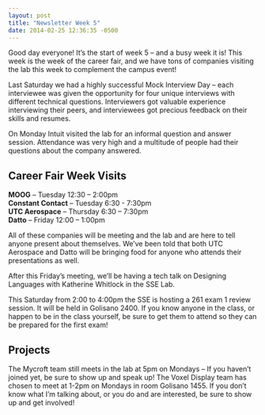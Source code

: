 ```yaml
---
layout: post
title: "Newsletter Week 5"
date: 2014-02-25 12:36:35 -0500
---
```


Good day everyone! It’s the start of week 5 – and a busy week it is! This week is the week of the career fair, and we have tons of companies visiting the lab this week to complement the campus event!

Last Saturday we had a highly successful Mock Interview Day – each interviewee was given the opportunity for four unique interviews with different technical questions. Interviewers got valuable experience interviewing their peers, and interviewees got precious feedback on their skills and resumes.

On Monday Intuit visited the lab for an informal question and answer session. Attendance was very high and a multitude of people had their questions about the company answered.

## Career Fair Week Visits
**MOOG** – Tuesday 12:30 – 2:00pm<br>
**Constant Contact** – Tuesday 6:30 - 7:30pm<br>
**UTC Aerospace** – Thursday 6:30 – 7:30pm<br>
**Datto** – Friday 12:00 – 1:00pm

All of these companies will be meeting and the lab and are here to tell anyone present about themselves. We’ve been told that both UTC Aerospace and Datto will be bringing food for anyone who attends their presentations as well.

After this Friday’s meeting, we’ll be having a tech talk on Designing Languages with Katherine Whitlock in the SSE Lab.

This Saturday from 2:00 to 4:00pm the SSE is hosting a 261 exam 1 review session. It will be held in Golisano 2400. If you know anyone in the class, or happen to be in the class yourself, be sure to get them to attend so they can be prepared for the first exam!

## Projects
The Mycroft team still meets in the lab at 5pm on Mondays – If you haven’t joined yet, be sure to show up and speak up!
The Voxel Display team has chosen to meet at 1-2pm on Mondays in room Golisano 1455. If you don’t know what I’m talking about, or you do and are interested, be sure to show up and get involved!
